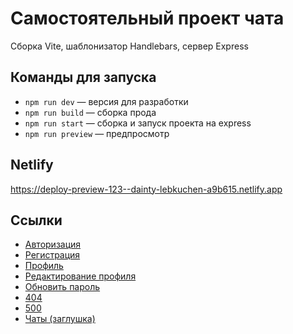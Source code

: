# Самостоятельный проект чата
Сборка Vite, шаблонизатор Handlebars, сервер Express
## Команды для запуска
- `npm run dev` — версия для разработки
- `npm run build` — сборка прода
- `npm run start` — сборка и запуск проекта на express
- `npm run preview` — предпросмотр
## Netlify
https://deploy-preview-123--dainty-lebkuchen-a9b615.netlify.app

## Ссылки
- [Авторизация](https://deploy-preview-123--dainty-lebkuchen-a9b615.netlify.app/templates/pages/login/login.html)
- [Регистрация](https://deploy-preview-123--dainty-lebkuchen-a9b615.netlify.app/templates/pages/signup/signup.html)
- [Профиль](https://deploy-preview-123--dainty-lebkuchen-a9b615.netlify.app/templates/pages/profile/profile.html)
- [Редактирование профиля](https://deploy-preview-123--dainty-lebkuchen-a9b615.netlify.app/templates/pages/profile/profileEdit.html)
- [Обновить пароль](https://deploy-preview-123--dainty-lebkuchen-a9b615.netlify.app/templates/pages/profile/profileEditPassword.html)
- [404](https://deploy-preview-123--dainty-lebkuchen-a9b615.netlify.app/templates/pages/error/404.html)
- [500](https://deploy-preview-123--dainty-lebkuchen-a9b615.netlify.app/templates/pages/error/500.html)
- [Чаты (заглушка)](https://deploy-preview-123--dainty-lebkuchen-a9b615.netlify.app/templates/chats/empty.html)



